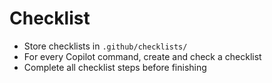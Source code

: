 # Checklist
- Store checklists in `.github/checklists/`
- For every Copilot command, create and check a checklist
- Complete all checklist steps before finishing
